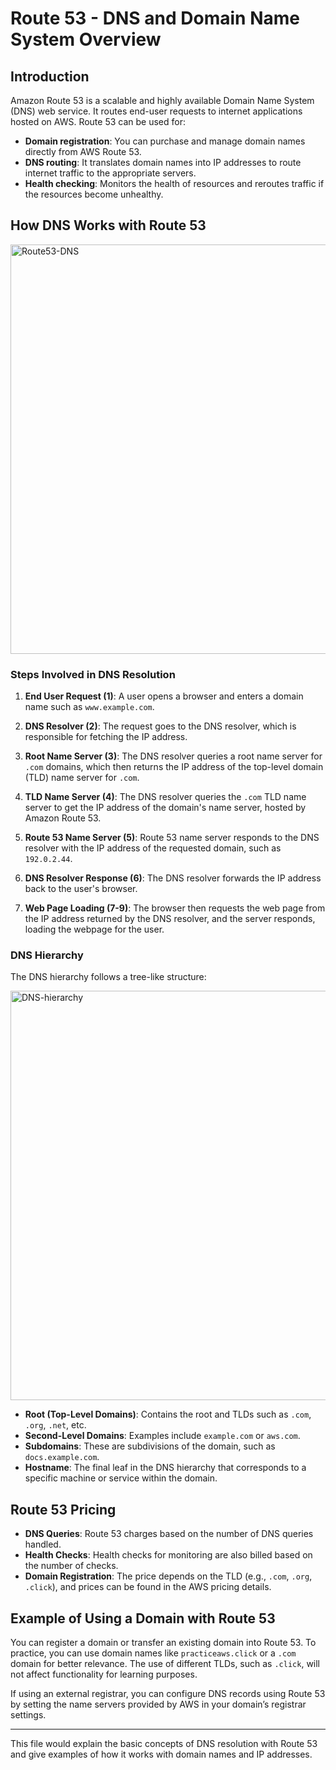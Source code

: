 # Route 53 - DNS and Domain Name System Overview

## Introduction

Amazon Route 53 is a scalable and highly available Domain Name System (DNS) web service. It routes end-user requests to internet applications hosted on AWS. Route 53 can be used for:

- **Domain registration**: You can purchase and manage domain names directly from AWS Route 53.
- **DNS routing**: It translates domain names into IP addresses to route internet traffic to the appropriate servers.
- **Health checking**: Monitors the health of resources and reroutes traffic if the resources become unhealthy.

## How DNS Works with Route 53

<img width="655" alt="Route53-DNS" src="https://github.com/user-attachments/assets/99f7f0c7-2b9a-435a-be77-42fc0301b876">

### Steps Involved in DNS Resolution

1. **End User Request (1)**: A user opens a browser and enters a domain name such as `www.example.com`.
   
2. **DNS Resolver (2)**: The request goes to the DNS resolver, which is responsible for fetching the IP address.

3. **Root Name Server (3)**: The DNS resolver queries a root name server for `.com` domains, which then returns the IP address of the top-level domain (TLD) name server for `.com`.

4. **TLD Name Server (4)**: The DNS resolver queries the `.com` TLD name server to get the IP address of the domain's name server, hosted by Amazon Route 53.

5. **Route 53 Name Server (5)**: Route 53 name server responds to the DNS resolver with the IP address of the requested domain, such as `192.0.2.44`.

6. **DNS Resolver Response (6)**: The DNS resolver forwards the IP address back to the user's browser.

7. **Web Page Loading (7-9)**: The browser then requests the web page from the IP address returned by the DNS resolver, and the server responds, loading the webpage for the user.

### DNS Hierarchy

The DNS hierarchy follows a tree-like structure:

<img width="655" alt="DNS-hierarchy" src="https://github.com/user-attachments/assets/522dd6dd-e326-42fd-a0c0-6708b2d4beec">


- **Root (Top-Level Domains)**: Contains the root and TLDs such as `.com`, `.org`, `.net`, etc.
- **Second-Level Domains**: Examples include `example.com` or `aws.com`.
- **Subdomains**: These are subdivisions of the domain, such as `docs.example.com`.
- **Hostname**: The final leaf in the DNS hierarchy that corresponds to a specific machine or service within the domain.

## Route 53 Pricing

- **DNS Queries**: Route 53 charges based on the number of DNS queries handled.
- **Health Checks**: Health checks for monitoring are also billed based on the number of checks.
- **Domain Registration**: The price depends on the TLD (e.g., `.com`, `.org`, `.click`), and prices can be found in the AWS pricing details.
  
## Example of Using a Domain with Route 53

You can register a domain or transfer an existing domain into Route 53. To practice, you can use domain names like `practiceaws.click` or a `.com` domain for better relevance. The use of different TLDs, such as `.click`, will not affect functionality for learning purposes.

If using an external registrar, you can configure DNS records using Route 53 by setting the name servers provided by AWS in your domain’s registrar settings.

---

This file would explain the basic concepts of DNS resolution with Route 53 and give examples of how it works with domain names and IP addresses.
